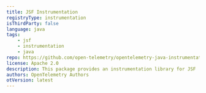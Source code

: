 ```yaml
---
title: JSF Instrumentation
registryType: instrumentation
isThirdParty: false
language: java
tags:
    - jsf
    - instrumentation
    - java
repo: https://github.com/open-telemetry/opentelemetry-java-instrumentation/tree/main/instrumentation/jsf
license: Apache 2.0
description: This package provides an instrumentation library for JSF
authors: OpenTelemetry Authors
otVersion: latest
---
```

